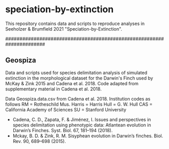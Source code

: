 # speciation-by-extinction

This repository contains data and scripts to reproduce analyses in Seeholzer & Brumfield 2021 "Speciation-by-Extinction".


######################################################################


## Geospiza

Data and scripts used for species delimitation analysis of simulated extinction in the morphological dataset for the Darwin's Finch used by McKay & Zink 2015 and Cadena et al. 2018. Code adapted from supplementary material in Cadena et al. 2018. 

Data Geospiza.data.csv from Cadena et al. 2018. Institution codes as follows
RM = Rotheschild Mus.
Harris = Harris
Hull = G. W. Hull
CAS = California Academy of Sciences
SU = Stanford University


- Cadena, C. D., Zapata, F. & Jiménez, I. Issues and perspectives in species delimitation using phenotypic data: Atlantean evolution in Darwin’s Finches. Syst. Biol. 67, 181–194 (2018).
- Mckay, B. D. & Zink, R. M. Sisyphean evolution in Darwin’s finches. Biol. Rev. 90, 689–698 (2015).